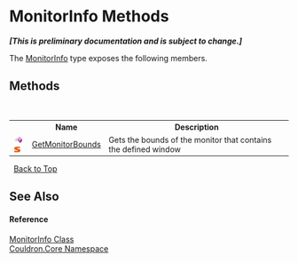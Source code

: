 # MonitorInfo Methods
 _**\[This is preliminary documentation and is subject to change.\]**_

The <a href="T_Couldron_Core_MonitorInfo">MonitorInfo</a> type exposes the following members.


## Methods
&nbsp;<table><tr><th></th><th>Name</th><th>Description</th></tr><tr><td>![Public method](media/pubmethod.gif "Public method")![Static member](media/static.gif "Static member")</td><td><a href="M_Couldron_Core_MonitorInfo_GetMonitorBounds">GetMonitorBounds</a></td><td>
Gets the bounds of the monitor that contains the defined window</td></tr></table>&nbsp;
<a href="#monitorinfo-methods">Back to Top</a>

## See Also


#### Reference
<a href="T_Couldron_Core_MonitorInfo">MonitorInfo Class</a><br /><a href="N_Couldron_Core">Couldron.Core Namespace</a><br />